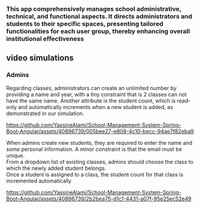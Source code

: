 <h3>This app comprehensively manages school administrative, technical, and functional aspects. It directs administrators and students to their specific spaces, presenting tailored functionalities for each user group, thereby enhancing overall institutional effectiveness </h2>

<h2>video simulations</h2>
<h3>Admins</h3>


Regarding classes, administrators can create an unlimited number by providing a name and year, with a tiny constraint that is 2 classes can not have the same name. Another attribute is the student count, which is read-only and automatically increments when a new student is added, as demonstrated in our simulation.

https://github.com/YassineAlami/School-Management-System-Spring-Boot-Angular/assets/40896739/005bee27-e808-4c10-becc-94ae7f82eba9



When admins create new students, they are required to enter the name and some personal information. A minor constraint is that the email must be unique. <br>
From a dropdown list of existing classes, admins should choose the class to which the newly added student belongs. <br>
Once a student is assigned to a class, the student count for that class is incremented automatically <br>

https://github.com/YassineAlami/School-Management-System-Spring-Boot-Angular/assets/40896739/2b2bea75-d1c1-4431-a07f-95e25ec52e49




